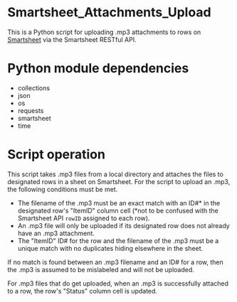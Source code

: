 # Smartsheet_Attachments_Upload

This is a Python script for uploading .mp3 attachments to rows on [Smartsheet](https://smartsheet.com) via the Smartsheet RESTful API.

# Python module dependencies

- collections
- json
- os
- requests
- smartsheet
- time

# Script operation

This script takes .mp3 files from a local directory and attaches the files to designated rows in a sheet on Smartsheet. For the script to upload an .mp3, the following conditions must be met.

- The filename of the .mp3 must be an exact match with an ID#* in the designated row's "ItemID" column cell (*not to be confused with the Smartsheet API `rowID` assigned to each row).
- An .mp3 file will only be uploaded if its designated row does not already have an .mp3 attachment.
- The "ItemID" ID# for the row and the filename of the .mp3 must be a unique match with no duplicates hiding elsewhere in the sheet.

If no match is found between an .mp3 filename and an ID# for a row, then the .mp3 is assumed to be mislabeled and will not be uploaded.

For .mp3 files that do get uploaded, when an .mp3 is successfully attached to a row, the row's "Status" column cell is updated. 
